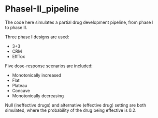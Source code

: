 # PhaseI-II_pipeline

The code here simulates a partial drug development pipeline, from phase I to phase II. 

Three phase I designs are used:
* 3+3
* CRM
* EffTox

Five dose-response scenarios are included:
* Monotonically increased
* Flat
* Plateau
* Concave
* Monotonically decreasing

Null (ineffective drugs) and alternative (effective drug) setting are both simulated, where the probability of the drug being effective is 0.2.
